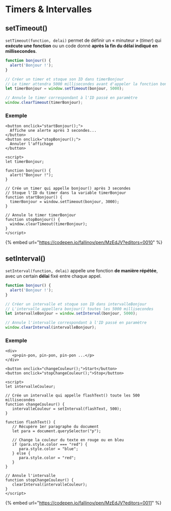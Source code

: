 # Timers & Intervalles

## setTimeout\(\)

`setTimeout(function, delai)` permet de définir un « minuteur » \(_timer_\) qui **exécute une fonction** ou un code donné **après la fin du délai indiqué en millisecondes**.

```javascript
function bonjour() {
  alert('Bonjour !');
}

// Créer un timer et stoque son ID dans timerBonjour
// Le timer attendra 5000 millisecondes avant d'appeler la fonction bonjour()
let timerBonjour = window.setTimeout(bonjour, 5000);

// Annule le timer correspondant à l'ID passé en paramètre
window.clearTimeout(timerBonjour);
```

### Exemple

```markup
<button onclick="startBonjour();">
  Affiche une alerte après 3 secondes...
</button>
<button onclick="stopBonjour();">
  Annuler l'affichage
</button>

<script>
let timerBonjour;

function bonjour() {
  alert("Bonjour !");
}

// Crée un timer qui appelle bonjour() après 3 secondes
// Stoque l'ID du timer dans la variable timerBonjour
function startBonjour() {
  timerBonjour = window.setTimeout(bonjour, 3000);
}

// Annule le timer timerBonjour
function stopBonjour() {
  window.clearTimeout(timerBonjour);
}
</script>
```

{% embed url="https://codepen.io/fallinov/pen/MzEdJV?editors=0010" %}

## setInterval\(\)

`setInterval(function, delai)` appelle une fonction **de manière répétée**, avec un certain **délai** fixé entre chaque appel.

```javascript
function bonjour() {
  alert('Bonjour !');
}

// Créer un intervalle et stoque son ID dans intervalleBonjour
// L'intervalle appellera bonjour() toutes les 5000 millisecondes
let intervalleBonjour = window.setInterval(bonjour, 5000);

// Annule l'intervalle correspondant à l'ID passé en paramètre
window.clearInterval(intervalleBonjour);
```

### Exemple

```markup
<div>
   <p>pin-pon, pin-pon, pin-pon ...</p>
</div>

<button onclick="changeCouleur();">Start</button>
<button onclick="stopChangeCouleur();">Stop</button>

<script>
let intervalleCouleur;

// Crée un intervalle qui appelle flashText() toute les 500 millisecondes
function changeCouleur() {
   intervalleCouleur = setInterval(flashText, 500);
}

function flashText() {
   // Récupère 1er paragraphe du document
   let para = document.querySelector("p");
   
   // Change la couleur du texte en rouge ou en bleu
   if (para.style.color === "red") {
      para.style.color = "blue";
   } else {
      para.style.color = "red";
   }
}

// Annule l'intervalle
function stopChangeCouleur() {
   clearInterval(intervalleCouleur);
}
</script>
```

{% embed url="https://codepen.io/fallinov/pen/MzEdJV?editors=0011" %}

